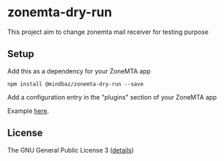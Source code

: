 # zonemta-dry-run
This project aim to change zonemta mail receiver for testing purpose


## Setup

Add this as a dependency for your ZoneMTA app

```
npm install @mindbaz/zonemta-dry-run --save
```

Add a configuration entry in the "plugins" section of your ZoneMTA app

Example [here](./config.example.toml).

## License

The GNU General Public License 3 ([details](https://www.gnu.org/licenses/quick-guide-gplv3.en.html))
